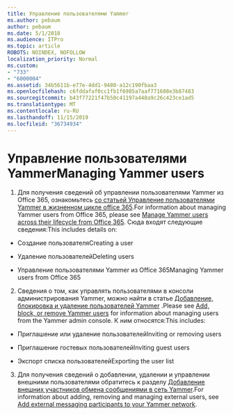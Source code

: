 ```yaml
---
title: Управление пользователями Yammer
ms.author: pebaum
author: pebaum
ms.date: 5/1/2018
ms.audience: ITPro
ms.topic: article
ROBOTS: NOINDEX, NOFOLLOW
localization_priority: Normal
ms.custom:
- "733"
- "6000004"
ms.assetid: 34b5611b-e77e-4dd1-9480-a12c190fbaa3
ms.openlocfilehash: c6fddafaf0cc1fb1f6985a7aaf771688e3b87483
ms.sourcegitcommit: b43f77221f47b50c41197a448a9c26c423ce1ad5
ms.translationtype: MT
ms.contentlocale: ru-RU
ms.lasthandoff: 11/15/2019
ms.locfileid: "36734934"
---
```

# <a name="managing-yammer-users"></a><span data-ttu-id="f87aa-102">Управление пользователями Yammer</span><span class="sxs-lookup"><span data-stu-id="f87aa-102">Managing Yammer users</span></span>

1. <span data-ttu-id="f87aa-103">Для получения сведений об управлении пользователями Yammer из Office 365, ознакомьтесь [со статьей Управление пользователями Yammer в жизненном цикле office 365](https://docs.microsoft.com/yammer/manage-yammer-users/manage-users-across-their-lifecycle).</span><span class="sxs-lookup"><span data-stu-id="f87aa-103">For information about managing Yammer users from Office 365, please see [Manage Yammer users across their lifecycle from Office 365](https://docs.microsoft.com/yammer/manage-yammer-users/manage-users-across-their-lifecycle).</span></span> <span data-ttu-id="f87aa-104">Сюда входят следующие сведения:</span><span class="sxs-lookup"><span data-stu-id="f87aa-104">This includes details on:</span></span>

  - <span data-ttu-id="f87aa-105">Создание пользователя</span><span class="sxs-lookup"><span data-stu-id="f87aa-105">Creating a user</span></span>

  - <span data-ttu-id="f87aa-106">Удаление пользователей</span><span class="sxs-lookup"><span data-stu-id="f87aa-106">Deleting users</span></span>

  - <span data-ttu-id="f87aa-107">Управление пользователями Yammer из Office 365</span><span class="sxs-lookup"><span data-stu-id="f87aa-107">Managing Yammer users from Office 365</span></span>

2. <span data-ttu-id="f87aa-108">Сведения о том, как управлять пользователями в консоли администрирования Yammer, можно найти в статье [Добавление, блокировка и удаление пользователей Yammer](http://alchemyportal.azurewebsites.net/Rule/ManageYammer%20users%20across%20their%20lifecycle%20from%20Office%20365) .</span><span class="sxs-lookup"><span data-stu-id="f87aa-108">Please see [Add, block, or remove Yammer users](http://alchemyportal.azurewebsites.net/Rule/ManageYammer%20users%20across%20their%20lifecycle%20from%20Office%20365) for information about managing users from the Yammer admin console.</span></span> <span data-ttu-id="f87aa-109">К ним относятся:</span><span class="sxs-lookup"><span data-stu-id="f87aa-109">This includes:</span></span>

  - <span data-ttu-id="f87aa-110">Приглашение или удаление пользователей</span><span class="sxs-lookup"><span data-stu-id="f87aa-110">Inviting or removing users</span></span>

  - <span data-ttu-id="f87aa-111">Приглашение гостевых пользователей</span><span class="sxs-lookup"><span data-stu-id="f87aa-111">Inviting guest users</span></span>

  - <span data-ttu-id="f87aa-112">Экспорт списка пользователей</span><span class="sxs-lookup"><span data-stu-id="f87aa-112">Exporting the user list</span></span>

3. <span data-ttu-id="f87aa-113">Для получения сведений о добавлении, удалении и управлении внешними пользователями обратитесь к разделу [Добавление внешних участников обмена сообщениями в сеть Yammer](https://docs.microsoft.com/yammer/work-with-external-users/add-external-participants).</span><span class="sxs-lookup"><span data-stu-id="f87aa-113">For information about adding, removing and managing external users, see [Add external messaging participants to your Yammer network](https://docs.microsoft.com/yammer/work-with-external-users/add-external-participants).</span></span>
